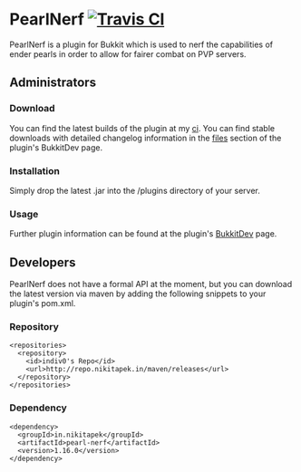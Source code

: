 # PearlNerf [![Travis CI](https://secure.travis-ci.org/MinerAp/pearl-nerf.png)](http://travis-ci.org/#!/MinerAp/pearl-nerf)

PearlNerf is a plugin for Bukkit which is used to nerf the capabilities of ender pearls in order to allow for fairer combat on PVP servers.

## Administrators

### Download

You can find the latest builds of the plugin at my [ci](http://ci.nikitapek.in/job/pearl-nerf/).
You can find stable downloads with detailed changelog information in the [files](http://dev.bukkit.org/bukkit-plugins/pearlnerf/files/) section of the plugin's BukkitDev page.

### Installation

Simply drop the latest .jar into the /plugins directory of your server.

### Usage

Further plugin information can be found at the plugin's [BukkitDev](http://dev.bukkit.org/bukkit-plugins/pearlnerf/) page.

## Developers

PearlNerf does not have a formal API at the moment, but you can download the latest version via maven by adding the following snippets to your plugin's pom.xml.

### Repository

    <repositories>
      <repository>
        <id>indiv0's Repo</id>
        <url>http://repo.nikitapek.in/maven/releases</url>
      </repository>
    </repositories>

### Dependency

    <dependency>
      <groupId>in.nikitapek</groupId>
      <artifactId>pearl-nerf</artifactId>
      <version>1.16.0</version>
    </dependency>
